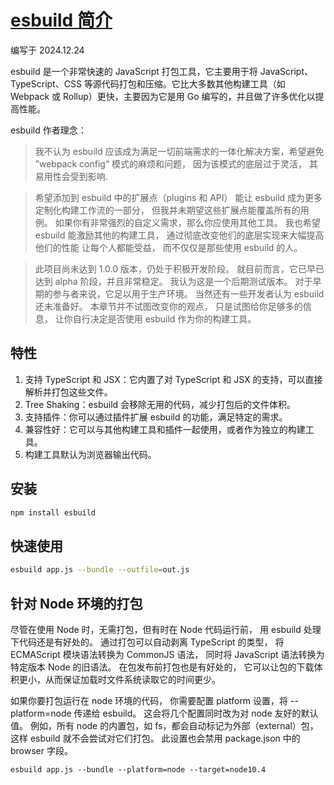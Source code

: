 # [esbuild 简介](https://esbuild.bootcss.com/getting-started/)

编写于 2024.12.24

esbuild 是一个非常快速的 JavaScript 打包工具，它主要用于将 JavaScript、TypeScript、CSS 等源代码打包和压缩。它比大多数其他构建工具（如 Webpack 或 Rollup）更快，主要因为它是用 Go 编写的，并且做了许多优化以提高性能。

esbuild 作者理念：

> 我不认为 esbuild 应该成为满足一切前端需求的一体化解决方案，希望避免 ”webpack config“ 模式的麻烦和问题， 因为该模式的底层过于灵活， 其易用性会受到影响.

> 希望添加到 esbuild 中的扩展点（plugins 和 API） 能让 esbuild 成为更多定制化构建工作流的一部分， 但我并未期望这些扩展点能覆盖所有的用例。 如果你有非常强烈的自定义需求，那么你应使用其他工具。 我也希望 esbuild 能激励其他的构建工具， 通过彻底改变他们的底层实现来大幅提高他们的性能 让每个人都能受益， 而不仅仅是那些使用 esbuild 的人。

> 此项目尚未达到 1.0.0 版本，仍处于积极开发阶段。 就目前而言，它已早已达到 alpha 阶段，并且非常稳定。 我认为这是一个后期测试版本。 对于早期的参与者来说，它足以用于生产环境。 当然还有一些开发者认为 esbuild 还未准备好。 本章节并不试图改变你的观点， 只是试图给你足够多的信息， 让你自行决定是否使用 esbuild 作为你的构建工具。

## 特性

1. 支持 TypeScript 和 JSX：它内置了对 TypeScript 和 JSX 的支持，可以直接解析并打包这些文件。
2. Tree Shaking：esbuild 会移除无用的代码，减少打包后的文件体积。
3. 支持插件：你可以通过插件扩展 esbuild 的功能，满足特定的需求。
4. 兼容性好：它可以与其他构建工具和插件一起使用，或者作为独立的构建工具。
5. 构建工具默认为浏览器输出代码。

## 安装

```bash
npm install esbuild
```

## 快速使用

```bash
esbuild app.js --bundle --outfile=out.js
```

## 针对 Node 环境的打包

尽管在使用 Node 时，无需打包，但有时在 Node 代码运行前， 用 esbuild 处理下代码还是有好处的。 通过打包可以自动剥离 TypeScript 的类型， 将 ECMAScript 模块语法转换为 CommonJS 语法， 同时将 JavaScript 语法转换为特定版本 Node 的旧语法。 在包发布前打包也是有好处的， 它可以让包的下载体积更小，从而保证加载时文件系统读取它的时间更少。

如果你要打包运行在 node 环境的代码， 你需要配置 platform 设置，将 --platform=node 传递给 esbuild。 这会将几个配置同时改为对 node 友好的默认值。 例如，所有 node 的内置包，如 fs，都会自动标记为外部（external）包，这样 esbuild 就不会尝试对它们打包。 此设置也会禁用 package.json 中的 browser 字段。

`esbuild app.js --bundle --platform=node --target=node10.4`
